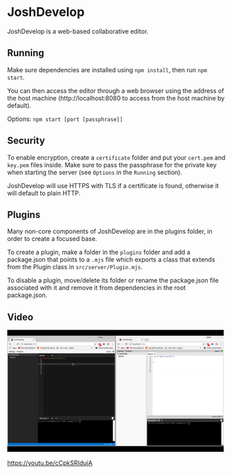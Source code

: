 # JoshDevelop

JoshDevelop is a web-based collaborative editor.


## Running

Make sure dependencies are installed using `npm install`, then run `npm start`.

You can then access the editor through a web browser using the address of the host machine
(http://localhost:8080 to access from the host machine by default).

Options: `npm start [port [passphrase]]`


## Security

To enable encryption, create a `certificate` folder and put your `cert.pem` and `key.pem` files inside. Make sure to pass the passphrase for the private key when starting the server (see `Options` in the `Running` section).

JoshDevelop will use HTTPS with TLS if a certificate is found, otherwise it will default to plain HTTP.


## Plugins

Many non-core components of JoshDevelop are in the plugins folder, in order to create a focused base.

To create a plugin, make a folder in the `plugins` folder and add a package.json that points to a `.mjs` file which exports a class that extends from the Plugin class in `src/server/Plugin.mjs`.

To disable a plugin, move/delete its folder or rename the package.json file associated with it and remove it from dependencies in the root package.json.


## Video

[![](screenshots/VideoIcon.png)](https://youtu.be/cCpkSRIdujA "Click to watch")

https://youtu.be/cCpkSRIdujA